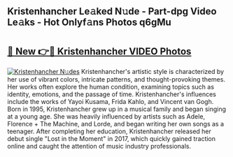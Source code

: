 ## Kristenhancher Le𝚊ked N𝚞de - Part-dpg Video Le𝚊ks - Hot Onlyf𝚊ns Photos q6gMu

# <h2><a href="http://ab3658.deff.icu/?id=Kristenhancher">🔗 New 👉🔴 Kristenhancher VIDEO Photos</a></h2>

[![Kristenhancher N𝚞des](https://i.imgur.com/rIISA9y.gif)](http://ab3658.deff.icu/?id=Kristenhancher)
Kristenhancher's artistic style is characterized by her use of vibrant colors, intricate patterns, and thought-provoking themes. Her works often explore the human condition, examining topics such as identity, emotions, and the passage of time. Kristenhancher's influences include the works of Yayoi Kusama, Frida Kahlo, and Vincent van Gogh. Born in 1995, Kristenhancher grew up in a musical family and began singing at a young age. She was heavily influenced by artists such as Adele, Florence + The Machine, and Lorde, and began writing her own songs as a teenager. After completing her education, Kristenhancher released her debut single "Lost in the Moment" in 2017, which quickly gained traction online and caught the attention of music industry professionals.
